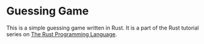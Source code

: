 # Guessing Game

This is a simple guessing game written in Rust. It is a part of the Rust tutorial series on [The Rust Programming Language](https://rust-book.cs.brown.edu/ch02-00-guessing-game-tutorial.html).